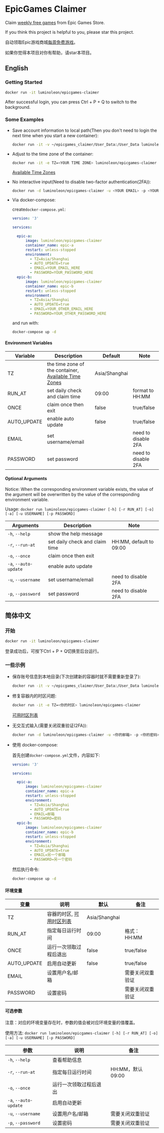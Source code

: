 # EpicGames Claimer

Claim [weekly free games](https://www.epicgames.com/store/free-games) from Epic Games Store.

If you think this project is helpful to you, please star this project.

自动领取Epic游戏商城[每周免费游戏](https://www.epicgames.com/store/free-games)。

如果你觉得本项目对你有帮助，请star本项目。

## English

### Getting Started

``` bash
docker run -it luminoleon/epicgames-claimer
```

After successful login, you can press Ctrl + P + Q to switch to the background.

### Some Examples

* Save account information to local path(Then you don't need to login the next time when you start a new container):

    ```bash
    docker run -it -v ~/epicgames_claimer/User_Data:/User_Data luminoleon/epicgames-claimer
    ```

* Adjust to the time zone of the container:

    ```bash
    docker run -it -e TZ=<YOUR TIME ZONE> luminoleon/epicgames-claimer
    ```

    [Available Time Zones](https://en.wikipedia.org/wiki/List_of_tz_database_time_zones#List)

* No interactive input(Need to disable two-factor authentication(2FA)):

    ```bash
    docker run -d luminoleon/epicgames-claimer -u <YOUR EMAIL> -p <YOUR PASSWORD>
    ```
    
* Via docker-compose:
    
    create`docker-compose.yml`:
    
    ```yaml
    version: '3'

    services:

      epic-a:
          image: luminoleon/epicgames-claimer
          container_name: epic-a
          restart: unless-stopped
          environment:
            - TZ=Asia/Shanghai
            - AUTO_UPDATE=true
            - EMAIL=YOUR_EMAIL_HERE
            - PASSWORD=YOUR_PASSWORD_HERE
      epic-b:
          image: luminoleon/epicgames-claimer
          container_name: epic-b
          restart: unless-stopped
          environment:
            - TZ=Asia/Shanghai
            - AUTO_UPDATE=true
            - EMAIL=YOUR_OTHER_EMAIL_HERE
            - PASSWORD=YOUR_OTHER_PASSWORD_HERE
    ```
    
    and run with:
    
    ```bash
    docker-compose up -d
    ```
    
#### Environment Variables

| Variable | Description                       | Default       | Note        |
| -------- | --------------------------------- | ------------- | ----------- |
| TZ       | the time zone of the container, [Available Time Zones](https://en.wikipedia.org/wiki/List_of_tz_database_time_zones#List)           | Asia/Shanghai |             |
| RUN_AT      | set daily check and claim time | 09:00 | format to HH:MM     |
| ONCE        | claim once then exit           | false | true/false          |
| AUTO_UPDATE | enable auto update             | false | true/false          |
| EMAIL       | set username/email             |       | need to disable 2FA |
| PASSWORD    | set password                   |       | need to disable 2FA |

#### Optional Arguments

Notice: When the corresponding environment variable exists, the value of the argument will be overwritten by the value of the corresponding environment variable.

Usage: `docker run luminoleon/epicgames-claimer [-h] [-r RUN_AT] [-o] [-a] [-u USERNAME] [-p PASSWORD]`

| Arguments               | Description                    | Note                    |
| ----------------------- | ------------------------------ | ----------------------- |
| `-h`, `--help`          | show the help message          |                         |
| `-r`, `--run-at`        | set daily check and claim time | HH:MM, default to 09:00 |
| `-o`, `--once`          | claim once then exit           |                         |
| `-a`, `--auto-update`   | enable auto update             |                         |
| `-u`, `--username`      | set username/email             | need to disable 2FA     |
| `-p`, `--password`      | set password                   | need to disable 2FA     |

## 简体中文

### 开始

``` bash
docker run -it luminoleon/epicgames-claimer
```

登录成功后，可按下Ctrl + P + Q切换至后台运行。

### 一些示例

* 保存账号信息到本地目录(下次创建新的容器时就不需要重新登录了):

    ```bash
    docker run -it -v ~/epicgames_claimer/User_Data:/User_Data luminoleon/epicgames-claimer
    ```

* 修复容器内的时区问题:

    ```bash
    docker run -it -e TZ=<你的时区> luminoleon/epicgames-claimer
    ```

    [可用时区列表](https://en.wikipedia.org/wiki/List_of_tz_database_time_zones#List)

* 无交互式输入(需要关闭双重验证(2FA)):

    ```bash
    docker run -d luminoleon/epicgames-claimer -u <你的邮箱> -p <你的密码>
    ```
* 使用 docker-compose:
    
    首先创建`docker-compose.yml`文件，内容如下:
    
    ```yaml
    version: '3'

    services:

      epic-a:
          image: luminoleon/epicgames-claimer
          container_name: epic-a
          restart: unless-stopped
          environment:
            - TZ=Asia/Shanghai
            - AUTO_UPDATE=true
            - EMAIL=邮箱
            - PASSWORD=密码
      epic-b:
          image: luminoleon/epicgames-claimer
          container_name: epic-b
          restart: unless-stopped
          environment:
            - TZ=Asia/Shanghai
            - AUTO_UPDATE=true
            - EMAIL=另一个邮箱
            - PASSWORD=另一个密码
    ```
    
    然后执行命令:
    
    ```bash
    docker-compose up -d
    ```
#### 环境变量

| 变量        | 说明                  | 默认   | 备注            |
| ----------- | -------------------- | ------ | -------------- |
| TZ          | 容器的时区, [可用时区列表](https://en.wikipedia.org/wiki/List_of_tz_database_time_zones#List)         | Asia/Shanghai | |
| RUN_AT      | 指定每日运行时间      | 09:00 | 格式：HH:MM      |
| ONCE        | 运行一次领取过程后退出 | false | true/false      |
| AUTO_UPDATE | 启用自动更新          | false | true/false      |
| EMAIL       | 设置用户名/邮箱       |       | 需要关闭双重验证 |
| PASSWORD    | 设置密码              |       | 需要关闭双重验证 |

#### 可选参数

注意：对应的环境变量存在时，参数的值会被对应环境变量的值覆盖。

使用方法: `docker run luminoleon/epicgames-claimer [-h] [-r RUN_AT] [-o] [-a] [-u USERNAME] [-p PASSWORD]`

| 参数                    | 说明                     | 备注            |
| ----------------------- | ----------------------- | --------------- |
| `-h`, `--help`          | 查看帮助信息             |                 |
| `-r`, `--run-at`        | 指定每日运行时间         | HH:MM，默认09:00 |
| `-o`, `--once`          | 运行一次领取过程后退出    |                 |
| `-a`, `--auto-update`   | 启用自动更新             |                 |
| `-u`, `--username`      | 设置用户名/邮箱          | 需要关闭双重验证  |
| `-p`, `--password`      | 设置密码                 | 需要关闭双重验证 |
